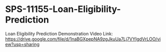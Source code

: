 # SPS-11155-Loan-Eligibility-Prediction
Loan Eligibility Prediction
Demonstration Video Link: https://drive.google.com/file/d/1naBGXpepNA9zgJkuUa7Lj7VYIgdVrLOO/view?usp=sharing
